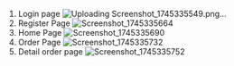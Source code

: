 1. Login page
   ![Uploading Screenshot_1745335549.png…]()
2. Register Page
   ![Screenshot_1745335664](https://github.com/user-attachments/assets/ea3ce048-1928-4bae-b69e-d93702e15d63)
3. Home Page
   ![Screenshot_1745335690](https://github.com/user-attachments/assets/36d24660-2547-411a-b8de-bb53067f05d4)
4. Order Page
   ![Screenshot_1745335732](https://github.com/user-attachments/assets/a2eb1a26-8487-4911-bbb1-072ef5134992)
5. Detail order page
   ![Screenshot_1745335752](https://github.com/user-attachments/assets/a4517ab0-4e4a-4506-8652-8b85eef5c0ca)
